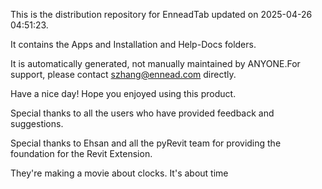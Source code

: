This is the distribution repository for EnneadTab updated on 2025-04-26 04:51:23.

It contains the Apps and Installation and Help-Docs folders.

It is automatically generated, not manually maintained by ANYONE.For support, please contact szhang@ennead.com directly.

Have a nice day! Hope you enjoyed using this product.

Special thanks to all the users who have provided feedback and suggestions.

Special thanks to Ehsan and all the pyRevit team for providing the foundation for the Revit Extension.






They're making a movie about clocks. It's about time